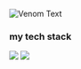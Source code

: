 ![Venom Text](https://capsule-render.vercel.app/api?type=venom&text=Hello%20I'm%20JINSEO%20&color=0:0E2148,50:483AA0,100:7965C1&fontColor=FFFFFF)
### my tech stack
<img src="https://img.shields.io/badge/react-20232a.svg?style=for-the-badge&logo=react&logoColor=61DAFB" />
<img src="https://img.shields.io/badge/next-20232a.svg?style=for-the-badge&logo=nextdotjs&logoColor=61DAFB" />

<!--
**SHIM-JINSEO/SHIM-JINSEO** is a ✨ _special_ ✨ repository because its `README.md` (this file) appears on your GitHub profile.

Here are some ideas to get you started:

- 🔭 I’m currently working on ...
- 🌱 I’m currently learning ...
- 👯 I’m looking to collaborate on ...
- 🤔 I’m looking for help with ...
- 💬 Ask me about ...
- 📫 How to reach me: ...
- 😄 Pronouns: ...
- ⚡ Fun fact: ...
-->

